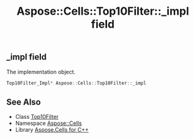 ﻿---
title: Aspose::Cells::Top10Filter::_impl field
linktitle: _impl
second_title: Aspose.Cells for C++ API Reference
description: 'Aspose::Cells::Top10Filter::_impl field. The implementation object in C++.'
type: docs
weight: 1300
url: /cpp/aspose.cells/top10filter/_impl/
---
## _impl field


The implementation object.

```cpp
Top10Filter_Impl* Aspose::Cells::Top10Filter::_impl
```

## See Also

* Class [Top10Filter](../)
* Namespace [Aspose::Cells](../../)
* Library [Aspose.Cells for C++](../../../)
